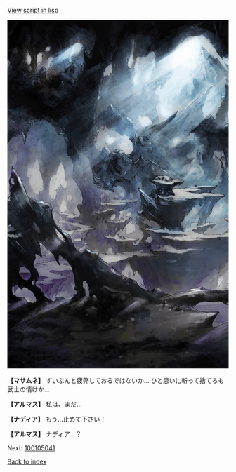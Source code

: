 [View script in lisp](../scripts/100105033.txt)

![101_cave.png](../images/backgrounds/101_cave.png)

**【マサムネ】**
ずいぶんと疲弊しておるではないか…
ひと思いに斬って捨てるも
武士の情けか…

**【アルマス】**
私は、まだ…

**【ナディア】**
もう…止めて下さい！

**【アルマス】**
ナディア…？


Next: [100105041](100105041.md)

[Back to index](index.md)
